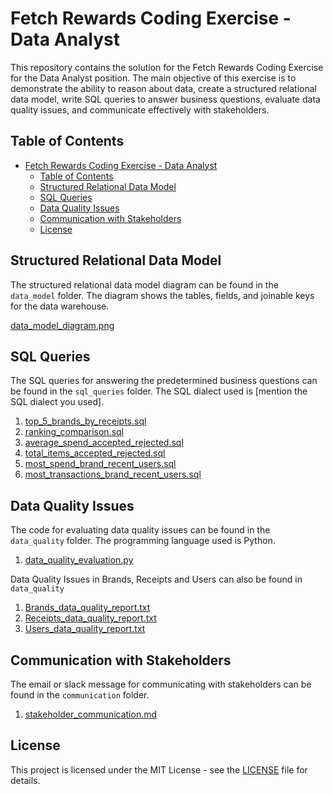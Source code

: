# Fetch Rewards Coding Exercise - Data Analyst  
  
This repository contains the solution for the Fetch Rewards Coding Exercise for the Data Analyst position. The main objective of this exercise is to demonstrate the ability to reason about data, create a structured relational data model, write SQL queries to answer business questions, evaluate data quality issues, and communicate effectively with stakeholders.  
  
## Table of Contents  
  
- [Fetch Rewards Coding Exercise - Data Analyst](#fetch-rewards-coding-exercise---data-analyst)
  - [Table of Contents](#table-of-contents)
  - [Structured Relational Data Model](#structured-relational-data-model)
  - [SQL Queries](#sql-queries)
  - [Data Quality Issues](#data-quality-issues)
  - [Communication with Stakeholders](#communication-with-stakeholders)
  - [License](#license)
  
## Structured Relational Data Model  
  
The structured relational data model diagram can be found in the `data_model` folder. The diagram shows the tables, fields, and joinable keys for the data warehouse.  
  
[data_model_diagram.png](FetchRewardsProject/data_model/data_model_diagram.png)  
  
## SQL Queries  
  
The SQL queries for answering the predetermined business questions can be found in the `sql_queries` folder. The SQL dialect used is [mention the SQL dialect you used].  
  
1. [top_5_brands_by_receipts.sql](FetchRewardsProject/sql_queries/top_5_brands_by_receipts.sql)  
2. [ranking_comparison.sql](FetchRewardsProject/sql_queries/ranking_comparison.sql)  
3. [average_spend_accepted_rejected.sql](FetchRewardsProject/sql_queries/average_spend_accepted_rejected.sql)  
4. [total_items_accepted_rejected.sql](FetchRewardsProject/sql_queries/total_items_accepted_rejected.sql)  
5. [most_spend_brand_recent_users.sql](FetchRewardsProject/sql_queries/most_spend_brand_recent_users.sql)  
6. [most_transactions_brand_recent_users.sql](FetchRewardsProject/sql_queries/most_transactions_brand_recent_users.sql)  
  
## Data Quality Issues  
  
The code for evaluating data quality issues can be found in the `data_quality` folder. The programming language used is Python.
  
1. [data_quality_evaluation.py](FetchRewardsProject/data_quality/data_quality_evaluation.py)  

 Data Quality Issues in Brands, Receipts and Users can also be found in `data_quality`

 1. [Brands_data_quality_report.txt](FetchRewardsProject/data_quality/Brands_data_quality_report.txt)  
 2. [Receipts_data_quality_report.txt](FetchRewardsProject/data_quality/Receipts_data_quality_report.txt)  
 3. [Users_data_quality_report.txt](FetchRewardsProject/data_quality/Users_data_quality_report.txt)  
  
## Communication with Stakeholders  
  
The email or slack message for communicating with stakeholders can be found in the `communication` folder.  
  
1. [stakeholder_communication.md](FetchRewardsProject/communication/stakeholder_communication.md)  
  
## License  
  
This project is licensed under the MIT License - see the [LICENSE](LICENSE) file for details.  
